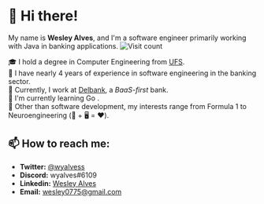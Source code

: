 # 👋 Hi there!

My name is **Wesley Alves**, and I'm a software engineer primarily working with Java in banking applications.
![Visit count](https://visitcount.itsvg.in/api?id=wyalves&icon=0&color=10)

🎓 I hold a degree in Computer Engineering from [UFS](https://www.ufs.br/).\
🔭 I have nearly 4 years of experience in software engineering in the banking sector.\
🏦 Currently, I work at [Delbank](https://delbank.com.br/), a _BaaS-first_ bank.\
🌱 I'm currently learning Go .\
💬 Other than software development, my interests range from Formula 1 to Neuroengineering (🧠 + 🖥️ = ❤️).

## 📫 How to reach me:
  - **Twitter:** [@wyalvess](https://twitter.com/wyalvess/)
  - **Discord:** wyalves#6109
  - **Linkedin:** [Wesley Alves](https://www.linkedin.com/in/wyalves/)
  - **Email:** wesley0775@gmail.com
